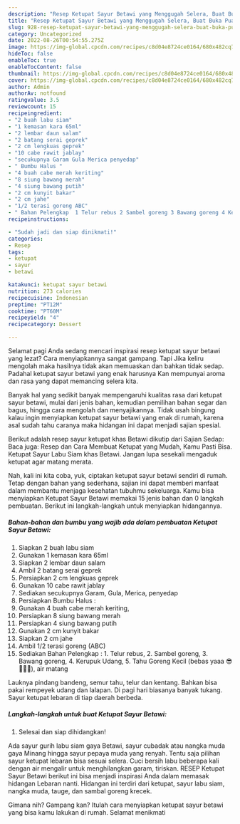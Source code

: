 ```yaml
---
description: "Resep Ketupat Sayur Betawi yang Menggugah Selera, Buat Buka Puasa}"
title: "Resep Ketupat Sayur Betawi yang Menggugah Selera, Buat Buka Puasa}"
slug: 928-resep-ketupat-sayur-betawi-yang-menggugah-selera-buat-buka-puasa
category: Uncategorized
date: 2022-08-26T00:54:55.275Z
image: https://img-global.cpcdn.com/recipes/c8d04e8724ce0164/680x482cq70/ketupat-sayur-betawi-foto-resep-utama.jpg
hideToc: false
enableToc: true
enableTocContent: false
thumbnail: https://img-global.cpcdn.com/recipes/c8d04e8724ce0164/680x482cq70/ketupat-sayur-betawi-foto-resep-utama.jpg
cover: https://img-global.cpcdn.com/recipes/c8d04e8724ce0164/680x482cq70/ketupat-sayur-betawi-foto-resep-utama.jpg
author: Admin
authorAv: notfound
ratingvalue: 3.5
reviewcount: 15
recipeingredient:
- "2 buah labu siam"
- "1 kemasan kara 65ml"
- "2 lembar daun salam"
- "2 batang serai geprek"
- "2 cm lengkuas geprek"
- "10 cabe rawit jablay"
- "secukupnya Garam Gula Merica penyedap"
- " Bumbu Halus "
- "4 buah cabe merah keriting"
- "8 siung bawang merah"
- "4 siung bawang putih"
- "2 cm kunyit bakar"
- "2 cm jahe"
- "1/2 terasi goreng ABC"
- " Bahan Pelengkap  1 Telur rebus 2 Sambel goreng 3 Bawang goreng 4 Kerupuk Udang 5 Tahu Goreng Kecil bebas yaaa  air matang"
recipeinstructions:

- "Sudah jadi dan siap dinikmati!"
categories:
- Resep
tags:
- ketupat
- sayur
- betawi

katakunci: ketupat sayur betawi 
nutrition: 273 calories
recipecuisine: Indonesian
preptime: "PT12M"
cooktime: "PT60M"
recipeyield: "4"
recipecategory: Dessert

---
```



Selamat pagi Anda sedang mencari inspirasi resep ketupat sayur betawi yang lezat? Cara menyiapkannya sangat gampang. Tapi Jika keliru mengolah maka hasilnya tidak akan memuaskan dan bahkan tidak sedap. Padahal ketupat sayur betawi yang enak harusnya Kan mempunyai aroma dan rasa yang dapat memancing selera kita.


Banyak hal yang sedikit banyak mempengaruhi kualitas rasa dari ketupat sayur betawi, mulai dari jenis bahan, kemudian pemilihan bahan segar dan bagus, hingga cara mengolah dan menyajikannya. Tidak usah bingung kalau ingin menyiapkan ketupat sayur betawi yang enak di rumah, karena asal sudah tahu caranya maka hidangan ini dapat menjadi sajian spesial.

Berikut adalah resep sayur ketupat khas Betawi dikutip dari Sajian Sedap: Baca juga: Resep dan Cara Membuat Ketupat yang Mudah, Kamu Pasti Bisa. Ketupat Sayur Labu Siam khas Betawi. Jangan lupa sesekali mengaduk ketupat agar matang merata.


Nah, kali ini kita coba, yuk, ciptakan ketupat sayur betawi sendiri di rumah. Tetap dengan bahan yang sederhana, sajian ini dapat memberi manfaat dalam membantu menjaga kesehatan tubuhmu sekeluarga. Kamu bisa menyiapkan Ketupat Sayur Betawi memakai 15 jenis bahan dan 0 langkah pembuatan. Berikut ini langkah-langkah untuk menyiapkan hidangannya.

<!--inarticleads1-->

##### Bahan-bahan dan bumbu yang wajib ada dalam pembuatan Ketupat Sayur Betawi:

1. Siapkan 2 buah labu siam
1. Gunakan 1 kemasan kara 65ml
1. Siapkan 2 lembar daun salam
1. Ambil 2 batang serai geprek
1. Persiapkan 2 cm lengkuas geprek
1. Gunakan 10 cabe rawit jablay
1. Sediakan secukupnya Garam, Gula, Merica, penyedap
1. Persiapkan  Bumbu Halus :
1. Gunakan 4 buah cabe merah keriting,
1. Persiapkan 8 siung bawang merah
1. Persiapkan 4 siung bawang putih
1. Gunakan 2 cm kunyit bakar
1. Siapkan 2 cm jahe
1. Ambil 1/2 terasi goreng (ABC)
1. Sediakan  Bahan Pelengkap : 1. Telur rebus, 2. Sambel goreng, 3. Bawang goreng, 4. Kerupuk Udang, 5. Tahu Goreng Kecil (bebas yaaa 😎🙅🏿‍♂️), air matang


Lauknya pindang bandeng, semur tahu, telur dan kentang. Bahkan bisa pakai rempeyek udang dan lalapan. Di pagi hari biasanya banyak tukang. Sayur ketupat lebaran di tiap daerah berbeda. 

<!--inarticleads2-->

##### Langkah-langkah untuk buat Ketupat Sayur Betawi:


1. Selesai dan siap dihidangkan!

Ada sayur gurih labu siam gaya Betawi, sayur cubadak atau nangka muda gaya Minang hingga sayur pepaya muda yang renyah. Tentu saja pilihan sayur ketupat lebaran bisa sesuai selera. Cuci bersih labu beberapa kali dengan air mengalir untuk menghilangkan garam, tiriskan. RESEP Ketupat Sayur Betawi berikut ini bisa menjadi inspirasi Anda dalam memasak hidangan Lebaran nanti. Hidangan ini terdiri dari ketupat, sayur labu siam, nangka muda, tauge, dan sambal goreng krecek. 

Gimana nih? Gampang kan? Itulah cara menyiapkan ketupat sayur betawi yang bisa kamu lakukan di rumah. Selamat menikmati
